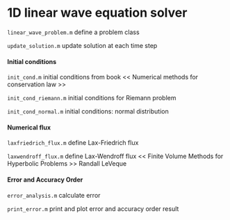 # 1D linear wave equation solver

`linear_wave_problem.m` define a problem class

`update_solution.m` update solution at each time step

#### Initial conditions

`init_cond.m` initial conditions from book << Numerical methods for conservation law >>

`init_cond_riemann.m` initial conditions for Riemann problem

`init_cond_normal.m` initial conditions: normal distribution

#### Numerical flux

`laxfriedrich_flux.m` define Lax-Friedrich flux

`laxwendroff_flux.m` define Lax-Wendroff flux << Finite Volume Methods for Hyperbolic Problems >> Randall LeVeque

#### Error and Accuracy Order

`error_analysis.m` calculate error

`print_error.m` print and plot error and accuracy order result

